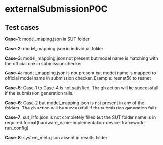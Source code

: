 # externalSubmissionPOC

## Test cases

**Case-1**: model_maping.json in SUT folder

**Case-2**: model_mapping.json in individual folder

**Case-3**: model_mapping.json not present but model name is matching with the official one in submission checker

**Case-4**: model_mapping.json is not present but model name is mapped to official model name in submission checker. Example: resnet50 to resnet

**Case-5**: Case-1 to Case-4 is not satisfied. The gh action will be successfull if the submission generation fails.

**Case-6**: Case-2 but model_mapping.json is not present in any of the folders. The gh action will be successfull if the submission generation fails.

**Case-7**: sut_info.json is not completely filled but the SUT folder name is in required format(hardware_name-implementation-device-framework-run_config)

**Case-8**: system_meta.json absent in results folder
